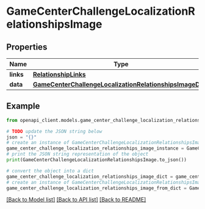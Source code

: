 # GameCenterChallengeLocalizationRelationshipsImage


## Properties

Name | Type | Description | Notes
------------ | ------------- | ------------- | -------------
**links** | [**RelationshipLinks**](RelationshipLinks.md) |  | [optional] 
**data** | [**GameCenterChallengeLocalizationRelationshipsImageData**](GameCenterChallengeLocalizationRelationshipsImageData.md) |  | [optional] 

## Example

```python
from openapi_client.models.game_center_challenge_localization_relationships_image import GameCenterChallengeLocalizationRelationshipsImage

# TODO update the JSON string below
json = "{}"
# create an instance of GameCenterChallengeLocalizationRelationshipsImage from a JSON string
game_center_challenge_localization_relationships_image_instance = GameCenterChallengeLocalizationRelationshipsImage.from_json(json)
# print the JSON string representation of the object
print(GameCenterChallengeLocalizationRelationshipsImage.to_json())

# convert the object into a dict
game_center_challenge_localization_relationships_image_dict = game_center_challenge_localization_relationships_image_instance.to_dict()
# create an instance of GameCenterChallengeLocalizationRelationshipsImage from a dict
game_center_challenge_localization_relationships_image_from_dict = GameCenterChallengeLocalizationRelationshipsImage.from_dict(game_center_challenge_localization_relationships_image_dict)
```
[[Back to Model list]](../README.md#documentation-for-models) [[Back to API list]](../README.md#documentation-for-api-endpoints) [[Back to README]](../README.md)


